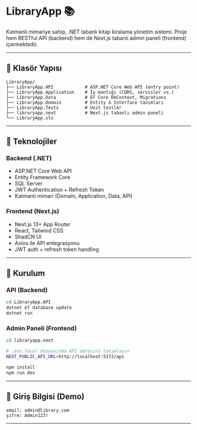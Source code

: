 # LibraryApp 📚

Katmanlı mimariye sahip, .NET tabanlı kitap kiralama yönetim sistemi. Proje hem RESTful API (backend) hem de Next.js tabanlı admin paneli (frontend) içermektedir.

---

## 📁 Klasör Yapısı

```
LibraryApp/
├── LibraryApp.API            # ASP.NET Core Web API (entry point)
├── LibraryApp.Application    # İş mantığı (CQRS, servisler vs.)
├── LibraryApp.Data           # EF Core DbContext, Migrations
├── LibraryApp.Domain         # Entity & Interface tanımları
├── LibraryApp.Tests          # Unit testler
├── libraryapp.next           # Next.js tabanlı admin paneli
└── LibraryApp.sln
```

---

## 🔧 Teknolojiler

### Backend (.NET)
- ASP.NET Core Web API
- Entity Framework Core
- SQL Server
- JWT Authentication + Refresh Token
- Katmanlı mimari (Domain, Application, Data, API)

### Frontend (Next.js)
- Next.js 13+ App Router
- React, Tailwind CSS
- ShadCN UI
- Axios ile API entegrasyonu
- JWT auth + refresh token handling

---

## 🚀 Kurulum

### API (Backend)
```bash
cd LibraryApp.API
dotnet ef database update
dotnet run
```

### Admin Paneli (Frontend)
```bash
cd libraryapp.next

# .env.local dosyasında API adresini tanımlayın
NEXT_PUBLIC_API_URL=http://localhost:5172/api

npm install
npm run dev
```

---

## 🔐 Giriş Bilgisi (Demo)

```
email: admin@library.com
şifre: Admin123!
```

---


